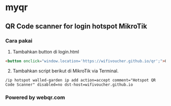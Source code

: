 # myqr
## QR Code scanner for login hotspot MikroTik

### Cara pakai

1. Tambahkan button di login.html
```html
<button onclick="window.location='https://wifivoucher.github.io/qr';">QR Code</button>
```
2. Tambahkan script berikut di MikroTik via Terminal.
```
/ip hotspot walled-garden ip add action=accept comment="Hotspot QR Code Scanner" disabled=no dst-host=wifivoucher.github.io
```

### Powered by webqr.com
